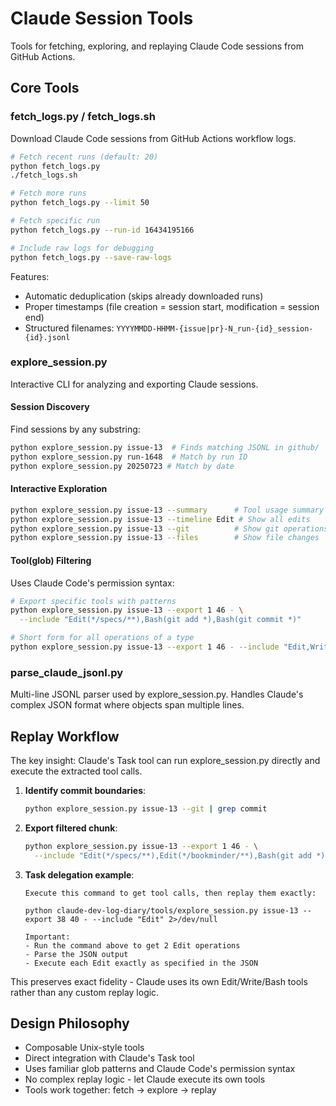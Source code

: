 # Claude Session Tools

Tools for fetching, exploring, and replaying Claude Code sessions from GitHub Actions.

## Core Tools

### fetch_logs.py / fetch_logs.sh
Download Claude Code sessions from GitHub Actions workflow logs.

```bash
# Fetch recent runs (default: 20)
python fetch_logs.py
./fetch_logs.sh

# Fetch more runs
python fetch_logs.py --limit 50

# Fetch specific run
python fetch_logs.py --run-id 16434195166

# Include raw logs for debugging
python fetch_logs.py --save-raw-logs
```

Features:
- Automatic deduplication (skips already downloaded runs)
- Proper timestamps (file creation = session start, modification = session end)
- Structured filenames: `YYYYMMDD-HHMM-{issue|pr}-N_run-{id}_session-{id}.jsonl`

### explore_session.py
Interactive CLI for analyzing and exporting Claude sessions.

#### Session Discovery
Find sessions by any substring:
```bash
python explore_session.py issue-13  # Finds matching JSONL in github/
python explore_session.py run-1648  # Match by run ID
python explore_session.py 20250723 # Match by date
```

#### Interactive Exploration
```bash
python explore_session.py issue-13 --summary      # Tool usage summary
python explore_session.py issue-13 --timeline Edit # Show all edits
python explore_session.py issue-13 --git          # Show git operations
python explore_session.py issue-13 --files        # Show file changes
```

#### Tool(glob) Filtering
Uses Claude Code's permission syntax:
```bash
# Export specific tools with patterns
python explore_session.py issue-13 --export 1 46 - \
  --include "Edit(*/specs/**),Bash(git add *),Bash(git commit *)"

# Short form for all operations of a type
python explore_session.py issue-13 --export 1 46 - --include "Edit,Write"
```

### parse_claude_jsonl.py
Multi-line JSONL parser used by explore_session.py. Handles Claude's complex JSON format where objects span multiple lines.

## Replay Workflow

The key insight: Claude's Task tool can run explore_session.py directly and execute the extracted tool calls.

1. **Identify commit boundaries**:
   ```bash
   python explore_session.py issue-13 --git | grep commit
   ```

2. **Export filtered chunk**:
   ```bash
   python explore_session.py issue-13 --export 1 46 - \
     --include "Edit(*/specs/**),Edit(*/bookminder/**),Bash(git add *),Bash(git commit *)"
   ```

3. **Task delegation example**:
   ```
   Execute this command to get tool calls, then replay them exactly:
   
   python claude-dev-log-diary/tools/explore_session.py issue-13 --export 38 40 - --include "Edit" 2>/dev/null
   
   Important:
   - Run the command above to get 2 Edit operations
   - Parse the JSON output 
   - Execute each Edit exactly as specified in the JSON
   ```

This preserves exact fidelity - Claude uses its own Edit/Write/Bash tools rather than any custom replay logic.

## Design Philosophy

- Composable Unix-style tools
- Direct integration with Claude's Task tool
- Uses familiar glob patterns and Claude Code's permission syntax
- No complex replay logic - let Claude execute its own tools
- Tools work together: fetch → explore → replay